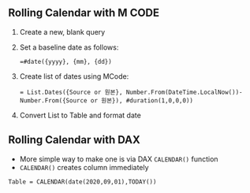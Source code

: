 ## Rolling Calendar with M CODE

1. Create a new, blank query

2. Set a baseline date as follows:

   ```mcode
   =#date({yyyy}, {mm}, {dd})
   ```

3. Create list of dates using MCode:

   ```Mcode
   = List.Dates({Source or 원본}, Number.From(DateTime.LocalNow())- Number.From({Source or 원본}), #duration(1,0,0,0))
   ```

4. Convert List to Table and format date

## Rolling Calendar with DAX

- More simple way to make one is via DAX `CALENDAR()` function
- `CALENDAR()` creates column immediately

```dax
Table = CALENDAR(date(2020,09,01),TODAY())
```






